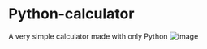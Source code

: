 # Python-calculator
A very simple calculator made with only Python
![image](https://github.com/The-Crypto-Duck/Python-calculator/assets/123882899/b4a6786e-66e8-4dd5-87f8-a5de161a4e35)

